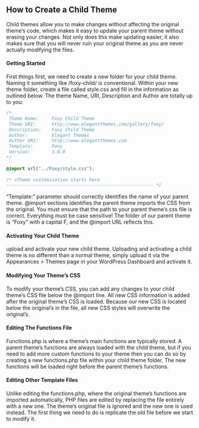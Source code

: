 ## How to Create a Child Theme

Child themes allow you to make changes without affecting the original theme’s code, which makes it easy to update your parent theme without erasing your changes. Not only does this make updating easier, it also makes sure that you will never ruin your original theme as you are never actually modifying the files.

#### Getting Started
First things first, we need to create a new folder for your child theme. Naming it something like /foxy-child/ is conventional. Within your new theme folder, create a file called style.css and fill in the information as outlined below. The theme Name, URI, Description and Author are totally up to you:
```css
/*
 Theme Name:     Foxy Child Theme
 Theme URI:      http://www.elegantthemes.com/gallery/foxy/
 Description:    Foxy Child Theme
 Author:         Elegant Themes
 Author URI:     http://www.elegantthemes.com
 Template:       Foxy
 Version:        1.0.0
*/
 
@import url("../Foxy/style.css");
 
/* =Theme customization starts here
------------------------------------------------------- */
```
“Template:” parameter should correctly identifies the name of your parent theme. @import sections identifies the parent theme imports the CSS from the original. You must ensure that the path to your parent theme’s css file is correct. Everything must be case sensitive! The folder of our parent theme is “Foxy” with a capital F, and the @import URL reflects this.

#### Activating Your Child Theme
upload and activate your new child theme. Uploading and activating a child theme is no different than a normal theme, simply upload it via the Appearances > Themes page in your WordPress Dashboard and activate it.

#### Modifying Your Theme’s CSS
To modify your theme’s CSS, you can add any changes to your child theme’s CSS file below the @import line. All new CSS information is added after the original theme’s CSS is loaded. Because our new CSS is located below the original’s in the file, all new CSS styles will overwrite the original’s.

#### Editing The Functions File
Functions.php is where a theme’s main functions are typically stored. A parent theme’s functions are always loaded with the child theme, but if you need to add more custom functions to your theme then you can do so by creating a new functions.php file within your child theme folder. The new functions will be loaded right before the parent theme’s functions. 

#### Editing Other Template Files
Unlike editing the functions.php, where the original theme’s functions are imported automatically, PHP files are edited by replacing the file entirely with a new one. The theme’s original file is ignored and the new one is used instead. The first thing we need to do is replicate the old file before we start to modify it.
